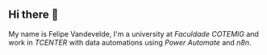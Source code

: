 ## Hi there 👋

My name is Felipe Vandevelde, I'm a university at _Faculdade COTEMIG_ and work in _TCENTER_ with data automations using _Power Automate_ and _n8n_.

<!--
**FelipeVandevelde/FelipeVandevelde** is a ✨ _special_ ✨ repository because its `README.md` (this file) appears on your GitHub profile.

Here are some ideas to get you started:

- 🔭 I’m currently working on ...
- 🌱 I’m currently learning ...
- 👯 I’m looking to collaborate on ...
- 🤔 I’m looking for help with ...
- 💬 Ask me about ...
- 📫 How to reach me: ...
- 😄 Pronouns: ...
- ⚡ Fun fact: ...
-->

